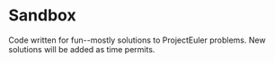 # Sandbox
Code written for fun--mostly solutions to ProjectEuler problems. New solutions will be added as time permits. 
